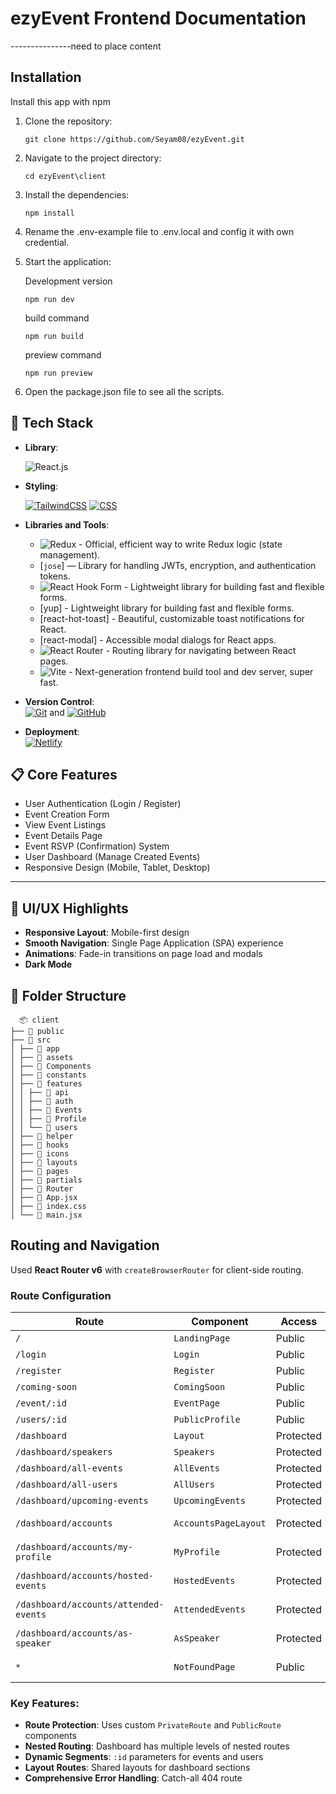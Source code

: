# ezyEvent Frontend Documentation

---------------need to place content

## Installation

Install this app with npm

1. Clone the repository:

   ```
   git clone https://github.com/Seyam08/ezyEvent.git
   ```

2. Navigate to the project directory:

   ```
   cd ezyEvent\client
   ```

3. Install the dependencies:

   ```
   npm install
   ```

4. Rename the .env-example file to .env.local and config it with own credential.

5. Start the application:

   Development version

   ```
   npm run dev
   ```

   build command

   ```
   npm run build
   ```

   preview command

   ```
   npm run preview
   ```

6. Open the package.json file to see all the scripts.

## 🚀 Tech Stack

- **Library**:

  ![React.js](https://img.shields.io/badge/React-20232A?style=for-the-badge&logo=react&logoColor=61DAFB)

- **Styling**:

  [![TailwindCSS](https://img.shields.io/badge/Tailwind%20CSS-%2338B2AC.svg?logo=tailwind-css&logoColor=white)](#)
  [![CSS](https://img.shields.io/badge/CSS-1572B6?logo=css3&logoColor=fff)](#)

- **Libraries and Tools**:

  - ![Redux](https://img.shields.io/badge/Redux-764ABC?logo=redux&logoColor=fff) - Official, efficient way to write Redux logic (state management).
  - [`jose`] — Library for handling JWTs, encryption, and authentication tokens.
  - ![React Hook Form](https://img.shields.io/badge/React%20Hook%20Form-EC5990?logo=reacthookform&logoColor=fff) - Lightweight library for building fast and flexible forms.
  - [yup] - Lightweight library for building fast and flexible forms.
  - [react-hot-toast] - Beautiful, customizable toast notifications for React.
  - [react-modal] - Accessible modal dialogs for React apps.
  - ![React Router](https://img.shields.io/badge/React_Router-CA4245?logo=react-router&logoColor=white) - Routing library for navigating between React pages.
  - ![Vite](https://img.shields.io/badge/Vite-646CFF?logo=vite&logoColor=fff) - Next-generation frontend build tool and dev server, super fast.

- **Version Control**:  
  [![Git](https://img.shields.io/badge/Git-F05032?logo=git&logoColor=fff)](#) and [![GitHub](https://img.shields.io/badge/GitHub-%23121011.svg?logo=github&logoColor=white)](#)

- **Deployment**:  
  [![Netlify](https://img.shields.io/badge/Netlify-%23000000.svg?logo=netlify&logoColor=#00C7B7)](#)

## 📋 Core Features

- User Authentication (Login / Register)
- Event Creation Form
- View Event Listings
- Event Details Page
- Event RSVP (Confirmation) System
- User Dashboard (Manage Created Events)
- Responsive Design (Mobile, Tablet, Desktop)

---

## 🎨 UI/UX Highlights

- **Responsive Layout**: Mobile-first design
- **Smooth Navigation**: Single Page Application (SPA) experience
- **Animations**: Fade-in transitions on page load and modals
- **Dark Mode**

## 📁 Folder Structure

```
  📦 client
├── 📂 public
├── 📂 src
│ ├── 📂 app
│ ├── 📂 assets
│ ├── 📂 Components
│ ├── 📂 constants
│ ├── 📂 features
│ │ ├── 📂 api
│ │ ├── 📂 auth
│ │ ├── 📂 Events
│ │ ├── 📂 Profile
│ │ └── 📂 users
│ ├── 📂 helper
│ ├── 📂 hooks
│ ├── 📂 icons
│ ├── 📂 layouts
│ ├── 📂 pages
│ ├── 📂 partials
│ ├── 📂 Router
│ ├── 📄 App.jsx
│ ├── 📄 index.css
│ └── 📄 main.jsx
```

## Routing and Navigation

Used **React Router v6** with `createBrowserRouter` for client-side routing.

### Route Configuration

| Route                                 | Component            | Access    | Type          | Notes                   |
| ------------------------------------- | -------------------- | --------- | ------------- | ----------------------- |
| `/`                                   | `LandingPage`        | Public    | Standard      | Home page               |
| `/login`                              | `Login`              | Public    | Wrapped       | PublicRoute wrapper     |
| `/register`                           | `Register`           | Public    | Wrapped       | PublicRoute wrapper     |
| `/coming-soon`                        | `ComingSoon`         | Public    | Standard      | Maintenance/placeholder |
| `/event/:id`                          | `EventPage`          | Public    | Dynamic       | Event details           |
| `/users/:id`                          | `PublicProfile`      | Public    | Dynamic       | User profiles           |
| `/dashboard`                          | `Layout`             | Protected | Nested        | PrivateRoute wrapper    |
| `/dashboard/speakers`                 | `Speakers`           | Protected | Nested        | Dashboard sub-route     |
| `/dashboard/all-events`               | `AllEvents`          | Protected | Nested        | Events management       |
| `/dashboard/all-users`                | `AllUsers`           | Protected | Nested        | User management         |
| `/dashboard/upcoming-events`          | `UpcomingEvents`     | Protected | Nested        | Events calendar         |
| `/dashboard/accounts`                 | `AccountsPageLayout` | Protected | Double-nested | Account section         |
| `/dashboard/accounts/my-profile`      | `MyProfile`          | Protected | Double-nested | User profile            |
| `/dashboard/accounts/hosted-events`   | `HostedEvents`       | Protected | Double-nested | User's hosted events    |
| `/dashboard/accounts/attended-events` | `AttendedEvents`     | Protected | Double-nested | Event participation     |
| `/dashboard/accounts/as-speaker`      | `AsSpeaker`          | Protected | Double-nested | Speaker engagements     |
| `*`                                   | `NotFoundPage`       | Public    | Catch-all     | 404 page                |

### Key Features:

- **Route Protection**: Uses custom `PrivateRoute` and `PublicRoute` components
- **Nested Routing**: Dashboard has multiple levels of nested routes
- **Dynamic Segments**: `:id` parameters for events and users
- **Layout Routes**: Shared layouts for dashboard sections
- **Comprehensive Error Handling**: Catch-all 404 route
